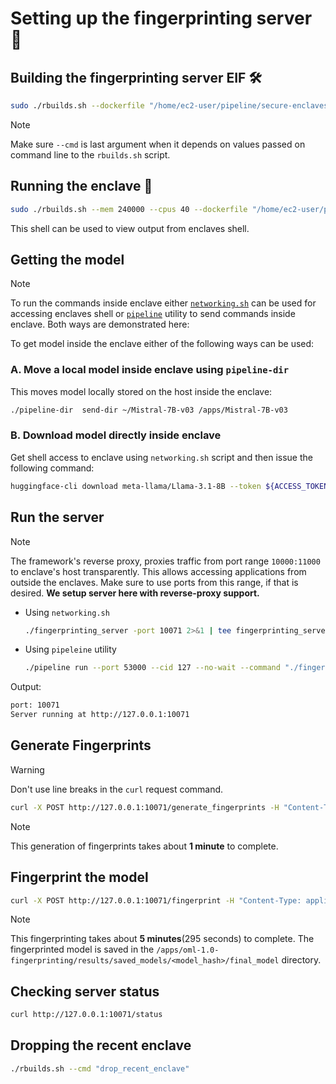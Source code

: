 # Setting up the fingerprinting server 🚀

## Building the fingerprinting server EIF 🛠️
```bash
sudo ./rbuilds.sh --dockerfile "/home/ec2-user/pipeline/secure-enclaves-framework/reference_apps/fingerprinting_server/fingerprinting_server.dockerfile" --network --init-c --cmd "make_eif"
```
> [!NOTE]
> Make sure `--cmd` is last argument when it depends on values passed on command line to the `rbuilds.sh` script.

## Running the enclave 🌟
```bash
sudo ./rbuilds.sh --mem 240000 --cpus 40 --dockerfile "/home/ec2-user/pipeline/secure-enclaves-framework/reference_apps/fingerprinting_server/fingerprinting_server.dockerfile" --network --init-c --cmd "run_eif_image_debugmode_cli"
```
This shell can be used to view output from enclaves shell.

## Getting the model
> [!NOTE]
> To run the commands inside enclave either [`networking.sh`](../../rbuilds/network.init/networking.sh) can be used for accessing enclaves shell or [`pipeline`](../../rbuilds/network.init/pipeline) utility to send commands inside enclave. Both ways are demonstrated here:

To get model inside the enclave either of the following ways can be used:
### A. Move a local model inside enclave using `pipeline-dir`
This moves model locally stored on the host inside the enclave:
```bash
./pipeline-dir  send-dir ~/Mistral-7B-v03 /apps/Mistral-7B-v03
```

### B. Download model directly inside enclave
Get shell access to enclave using `networking.sh` script and then issue the following command:
```bash
huggingface-cli download meta-llama/Llama-3.1-8B --token ${ACCESS_TOKEN} --repo-type model --local-dir Llama-3.1-8B
```

## Run the server
> [!NOTE]
> The framework's reverse proxy, proxies traffic from port range `10000:11000` to enclave's host transparently. This allows accessing applications from outside the enclaves. Make sure to use ports from this range, if that is desired. **We setup server here with reverse-proxy support.**

* Using `networking.sh`
    ```bash
    ./fingerprinting_server -port 10071 2>&1 | tee fingerprinting_server.log
    ```

* Using `pipeleine` utility
    ```bash
    ./pipeline run --port 53000 --cid 127 --no-wait --command "./fingerprinting_server --port 10071 2>&1 | tee fingerprinting_server.log"
    ```

Output:
```bash
port: 10071
Server running at http://127.0.0.1:10071
```

## Generate Fingerprints
> [!WARNING]
> Don't use line breaks in the `curl` request command.
```bash
curl -X POST http://127.0.0.1:10071/generate_fingerprints -H "Content-Type: application/json" -d '{ "key_length": 16, "response_length": 16, "num_fingerprints": 5, "batch_size": 5, "model_used_for_key_generation": "/apps/Mistral-7B-v03", "key_response_strategy": "independent", "output_file": "/apps/new_fingerprints4.json" }'
```
> [!NOTE]
> This generation of fingerprints takes about **1 minute** to complete.

## Fingerprint the model
```bash
curl -X POST http://127.0.0.1:10071/fingerprint -H "Content-Type: application/json" -d '{ "model_path": "/apps/Mistral-7B-v03", "fingerprints_file_path": "/apps/new_fingerprints4.json", "num_fingerprints": 5, "max_key_length": 16, "max_response_length": 1, "batch_size": 5, "num_train_epochs": 10, "learning_rate": 0.001, "weight_decay": 0.0001, "fingerprint_generation_strategy": "english" }'
```
> [!NOTE]
> This fingerprinting takes about **5 minutes**(295 seconds) to complete. The fingerprinted model is saved in the `/apps/oml-1.0-fingerprinting/results/saved_models/<model_hash>/final_model` directory.
 
 ## Checking server status
 ```bash
 curl http://127.0.0.1:10071/status
 ```

## Dropping the recent enclave 
```bash
./rbuilds.sh --cmd "drop_recent_enclave"
```